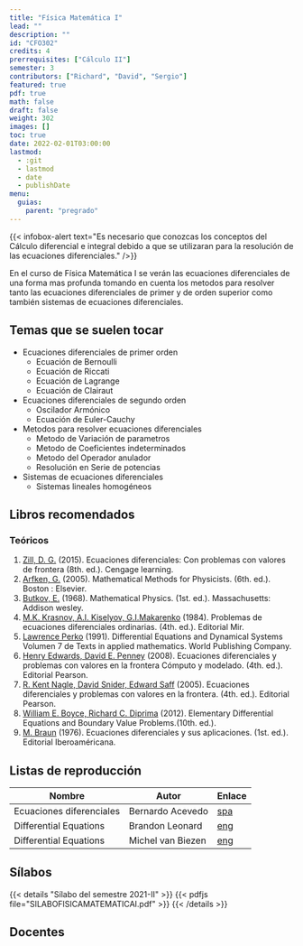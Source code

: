 ```yaml
---
title: "Física Matemática I"
lead: ""
description: ""
id: "CFO302"
credits: 4
prerrequisites: ["Cálculo II"]
semester: 3
contributors: ["Richard", "David", "Sergio"]
featured: true
pdf: true
math: false
draft: false
weight: 302
images: []
toc: true
date: 2022-02-01T03:00:00
lastmod:
  - :git
  - lastmod
  - date
  - publishDate
menu:
  guias:
    parent: "pregrado"
---
```


{{< infobox-alert text="Es necesario que conozcas los conceptos del Cálculo diferencial e integral debido a que se utilizaran para la resolución de las ecuaciones diferenciales." />}}

En el curso de Física Matemática I se verán las ecuaciones diferenciales de una forma mas profunda tomando en cuenta los metodos para resolver tanto las ecuaciones diferenciales de primer y de orden superior como también sistemas de ecuaciones diferenciales.

## Temas que se suelen tocar

- Ecuaciones diferenciales de primer orden
  - Ecuación de Bernoulli
  - Ecuación de Riccati
  - Ecuación de Lagrange
  - Ecuación de Clairaut
- Ecuaciones diferenciales de segundo orden
  - Oscilador Armónico
  - Ecuación de Euler-Cauchy
- Metodos para resolver ecuaciones diferenciales
  - Metodo de Variación de parametros
  - Metodo de Coeficientes indeterminados
  - Metodo del Operador anulador
  - Resolución en Serie de potencias
- Sistemas de ecuaciones diferenciales
  - Sistemas lineales homogéneos

## Libros recomendados

### Teóricos

1. [Zill, D. G.](https://drive.google.com/file/d/11W_vUIVqqPLjRpKb5Ti1G-be3e4kwQcK/view?usp=sharing) (2015). Ecuaciones diferenciales: Con problemas con valores de frontera (8th. ed.). Cengage learning.
2. [Arfken, G.](https://drive.google.com/file/d/1CiCj1DU_FhYhQ1YfyjRvxm3IzZwa3FK_/view?usp=sharing) (2005). Mathematical Methods for Physicists. (6th. ed.). Boston : Elsevier.
3. [Butkov, E.](https://drive.google.com/file/d/1shuJ5JdQNRPNr0ImMyQUTr30BwkkWrQP/view?usp=sharing) (1968). Mathematical Physics. (1st. ed.). Massachusetts: Addison wesley.
4. [M.K. Krasnov, A.I. Kiselyov, G.I.Makarenko](https://drive.google.com/file/d/17eT6UsOkAX1iD6t3Re-H2iXp9SncrXMW/view?usp=sharing) (1984). Problemas de ecuaciones diferenciales ordinarias. (4th. ed.). Editorial Mir.
5. [Lawrence Perko](https://drive.google.com/file/d/1aiYpZ7KWsbRaXu1MlLtaUrt7z1nz9G-s/view?usp=sharing) (1991). Differential Equations and Dynamical Systems
Volumen 7 de Texts in applied mathematics. World Publishing Company.
6. [Henry Edwards, David E. Penney](https://drive.google.com/file/d/1AcQd04vLQNxhqTxdbe6rCtSbUhCv3SS3/view?usp=sharing) (2008). Ecuaciones diferenciales y problemas con valores en la frontera Cómputo y modelado. (4th. ed.). Editorial Pearson.
7. [R. Kent Nagle, David Snider, Edward Saff](https://drive.google.com/file/d/1qa5SJWpTM6d280603q63kaarR4B_lfk5/view?usp=sharing) (2005). Ecuaciones diferenciales y problemas con valores en la frontera. (4th. ed.). Editorial Pearson.
8. [William E. Boyce, Richard C. Diprima](https://drive.google.com/file/d/1PYnhkiEeFOWhYd_FuDZvenUWzebD3qcy/view?usp=sharing) (2012). Elementary Differential Equations and Boundary Value Problems.(10th. ed.).
9. [M. Braun](https://drive.google.com/file/d/1ODLcHLg3FFg68B858wQdGiKAFEMoifLy/view?usp=sharing) (1976). Ecuaciones diferenciales y sus aplicaciones. (1st. ed.). Editorial Iberoaméricana.

## Listas de reproducción

|Nombre|Autor|Enlace|
|------|-----|------|
|Ecuaciones diferenciales|Bernardo Acevedo|[spa](https://www.youtube.com/c/1aconBerni/playlists?view=50&sort=dd&shelf_id=7)|
|Differential Equations|Brandon Leonard|[eng](https://www.youtube.com/playlist?list=PLDesaqWTN6ESPaHy2QUKVaXNZuQNxkYQ_)|
|Differential Equations|Michel van Biezen|[eng](https://www.ilectureonline.com/lectures/subject/MATH/23)|

## Sílabos

{{< details "Sílabo del semestre 2021-II" >}}
{{< pdfjs file="SILABOFISICAMATEMATICAI.pdf" >}}
{{< /details >}}

## Docentes
